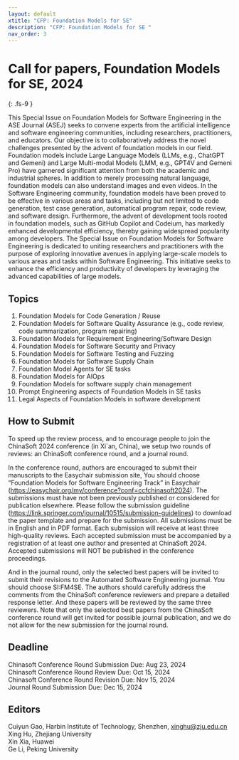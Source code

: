 ```yaml
---
layout: default
xtitle: "CFP: Foundation Models for SE"
description: "CFP: Foundation Models for SE "
nav_order: 3
---
```


# Call for papers, Foundation Models for SE, 2024
{: .fs-9 }


This Special Issue on Foundation Models for Software Engineering in the ASE Journal (ASEJ)
seeks to convene experts from the artificial intelligence and software engineering communities,
including researchers, practitioners, and educators. Our objective is to collaboratively address
the novel challenges presented by the advent of foundation models in our field.
Foundation models include Large Language Models (LLMs, e.g., ChatGPT and Gemeni) and
Large Multi-modal Models (LMM, e.g., GPT4V and Gemeni Pro) have garnered significant
attention from both the academic and industrial spheres. In addition to merely processing
natural language, foundation models can also understand images and even videos. In the
Software Engineering community, foundation models have been proved to be effective in
various areas and tasks, including but not limited to code generation, test case generation,
automatical program repair, code review, and software design. Furthermore, the advent of
development tools rooted in foundation models, such as GitHub Copilot and Codeium, has
markedly enhanced developmental efficiency, thereby gaining widespread popularity among
developers.
The Special Issue on Foundation Models for Software Engineering is dedicated to uniting
researchers and practitioners with the purpose of exploring innovative avenues in applying
large-scale models to various areas and tasks within Software Engineering. This initiative seeks
to enhance the efficiency and productivity of developers by leveraging the advanced
capabilities of large models.

## Topics 

1. Foundation Models for Code Generation / Reuse
2. Foundation Models for Software Quality Assurance (e.g., code review, code summarization, program repairing)
3. Foundation Models for Requirement Engineering/Software Design
4. Foundation Models for Software Security and Privacy
5. Foundation Models for Software Testing and Fuzzing
6. Foundation Models for Software Supply Chain
7. Foundation Model Agents for SE tasks
8. Foundation Models for AIOps
9. Foundation Models for software supply chain management
10. Prompt Engineering aspects of Foundation Models in SE tasks
11. Legal Aspects of Foundation Models in software development
 
## How to Submit

To speed up the review process, and to encourage people to join the ChinaSoft 2024
conference (in Xi`an, China), we setup two rounds of reviews: an ChinaSoft conference round,
and a journal round.

In the conference round, authors are encouraged to submit their manuscripts to the Easychair
submission site, You should choose “Foundation Models for Software Engineering Track” in
Easychair (https://easychair.org/my/conference?conf=ccfchinasoft2024). The submissions must
have not been previously published or considered for publication elsewhere. Please follow the
submission guideline (https://link.springer.com/journal/10515/submission-guidelines) to
download the paper template and prepare for the submission. All submissions must be in
English and in PDF format. Each submission will receive at least three high-quality reviews. Each
accepted submission must be accompanied by a registration of at least one author and
presented at ChinaSoft 2024. Accepted submissions will NOT be published in the conference
proceedings.

And in the journal round, only the selected best papers will be invited to submit their revisions
to the Automated Software Engineering journal. You should choose SI:FM4SE. The authors
should carefully address the comments from the ChinaSoft conference reviewers and prepare a
detailed response letter. And these papers will be reviewed by the same three reviewers. Note
that only the selected best papers from the ChinaSoft conference round will get invited for
possible journal publication, and we do not allow for the new submission for the journal round.

## Deadline

Chinasoft Conference Round Submission Due: Aug 23, 2024    
Chinasoft Conference Round Review Due: Oct 15, 2024    
Chinasoft Conference Round Revision Due: Nov 15, 2024   
Journal Round Submission Due: Dec 15, 2024
 


## Editors

 
Cuiyun Gao, Harbin Institute of Technology, Shenzhen, xinghu@zju.edu.cn     
Xing Hu, Zhejiang University    
Xin Xia, Huawei   
Ge Li, Peking University     
